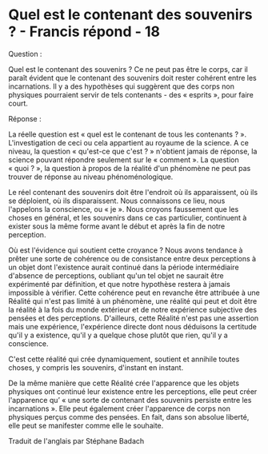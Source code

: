 # Quel est le contenant des souvenirs ? - Francis répond - 18

Question : 

Quel est le contenant des souvenirs ? Ce ne peut pas être le corps, car il paraît évident que le contenant des souvenirs doit rester cohérent entre les incarnations. Il y a des hypothèses qui suggèrent que des corps non physiques pourraient servir de tels contenants - des « esprits », pour faire court.

Réponse : 

La réelle question est « quel est le contenant de tous les contenants ? ». L'investigation de ceci ou cela appartient au royaume de la science. A ce niveau, la question « qu'est-ce que c'est ? » n'obtient jamais de réponse, la science pouvant répondre seulement sur le « comment ». La question « quoi ? », la question à propos de la réalité d'un phénomène ne peut pas trouver de réponse au niveau phénoménologique.

Le réel contenant des souvenirs doit être l'endroit où ils apparaissent, où ils se déploient, où ils disparaissent. Nous connaissons ce lieu, nous l'appelons la conscience, ou « je ». Nous croyons faussement que les choses en général, et les souvenirs dans ce cas particulier, continuent à exister sous la même forme avant le début et après la fin de notre perception. 

Où est l'évidence qui soutient cette croyance ? Nous avons tendance à prêter une sorte de cohérence ou de consistance entre deux perceptions à un objet dont l'existence aurait continué dans la période intermédiaire d'absence de perceptions, oubliant qu'un tel objet ne saurait être expérimenté par définition, et que notre hypothèse restera à jamais impossible à vérifier. Cette cohérence peut en revanche être attribuée à une Réalité qui n'est pas limité à un phénomène, une réalité qui peut et doit être la réalité à la fois du monde extérieur et de notre expérience subjective des pensées et des perceptions. D'ailleurs, cette Réalité n'est pas une assertion mais une expérience, l'expérience directe dont nous déduisons la certitude qu'il y a existence, qu'il y a quelque chose plutôt que rien, qu'il y a conscience.

C'est cette réalité qui crée dynamiquement, soutient et annihile toutes choses, y compris les souvenirs, d'instant en instant.

De la même manière que cette Réalité crée l'apparence que les objets physiques ont continué leur existence entre les perceptions, elle peut créer l'apparence qu’ « une sorte de contenant des souvenirs persiste entre les incarnations ». Elle peut également créer l'apparence de corps non physiques perçus comme des pensées. En fait, dans son absolue liberté, elle peut se manifester comme elle le souhaite.

Traduit de l'anglais par Stéphane Badach

